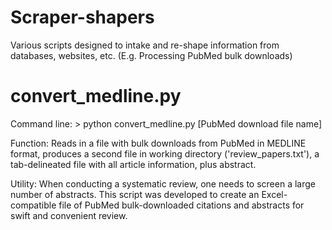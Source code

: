 # Scraper-shapers
Various scripts designed to intake and re-shape information from databases, websites, etc. (E.g. Processing PubMed bulk downloads)

# convert_medline.py

Command line: > python convert_medline.py [PubMed download file name]

Function: Reads in a file with bulk downloads from PubMed in MEDLINE format, produces a second file in working directory ('review_papers.txt'), a tab-delineated file with all article information, plus abstract.

Utility: When conducting a systematic review, one needs to screen a large number of abstracts. This script was developed to create an Excel-compatible file of PubMed bulk-downloaded citations and abstracts for swift and convenient review.
